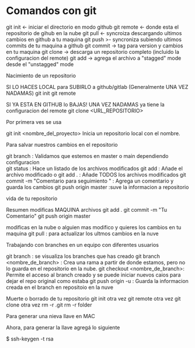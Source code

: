 # Comandos con git

git init <- iniciar el directorio en modo github
git remote <- donde esta el repositorio de gihub en la nube
git pull <- syncroiza descargando ultimos cambios en github a tu maquina
git push >- syncroniza subiendo ultimos commits de tu maquina a github
git commit -> tag para version y cambios en tu maquina
git clone -> descarga un repositorio completo (incluido la configuracion del remote)
git add -> agrega el archivo a "stagged" mode desde el "unstagged" mode


Nacimiento de un repositorio

SI LO HACES LOCAL para SUBIRLO a github/gitlab (Generalmente UNA VEZ NADAMAS)
git init
git remote

SI YA ESTA EN GITHUB lo BAJAS! UNA VEZ NADAMAS ya tiene la configuracion del remote
git clone <URL_REPOSITORIO>

Por primera ves se usa 

git init <nombre_del_proyecto> Inicia un repositorio local con el nombre.

Para salvar nuestros cambios en el repositorio 

git branch : Validamos que estemos en master o main dependiendo configuracion  
git status : Hace un listado de los archivos modificados 
git add <nombre de archivo> : Añade el archivo modificado o git add . : Añade TODOS los archivos modificados 
git commit -m "Comentario para seguimiento " : Agrega un comentario y guarda los cambios 
git push origin master :suve la informacion a repositorio 

vida de tu repositorio

Resumen modificas MAQUINA archivos 
git add .
git commit -m "Tu Comentario"
git push origin master


modificas en la nube o alguien mas modifico y quieres los cambios en tu maquina
git pull : para actualizar los ultmos cambios en la nuve 


Trabajando con branches en un equipo con diferentes usuarios 

git branch  : se visualiza los branches que has creado 
git branch <nombre_de_branch> : Crea una rama a partir de donde estamos, pero no lo guarda en el repositorio en la nube.
git checkout <nombre_de_branch>: Permite el acceso al branch creado y se puede iniciar nuevos caios para dejar el repo original como estaba 
git push origin -u <nombre-branch>: Guarda la informacion creada en el  branch en repositoio en la nuve 


Muerte o borrado de tu repositorio
git init otra vez
git remote otra vez
git clone otra vez
rm -r .git
rm -r folder

Para generar una nieva llave en MAC 

Ahora, para generar la llave agregá lo siguiente

$ ssh-keygen -t rsa
